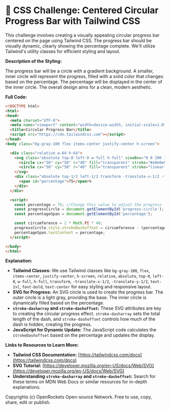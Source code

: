 # 🐞 CSS Challenge:  Centered Circular Progress Bar with Tailwind CSS


This challenge involves creating a visually appealing circular progress bar centered on the page using Tailwind CSS.  The progress bar should be visually dynamic, clearly showing the percentage complete.  We'll utilize Tailwind's utility classes for efficient styling and layout.


**Description of the Styling:**

The progress bar will be a circle with a gradient background.  A smaller, inner circle will represent the progress, filled with a solid color that changes based on the percentage. The percentage will be displayed in the center of the inner circle. The overall design aims for a clean, modern aesthetic.


**Full Code:**

```html
<!DOCTYPE html>
<html>
<head>
  <meta charset="UTF-8">
  <meta name="viewport" content="width=device-width, initial-scale=1.0">
  <title>Circular Progress Bar</title>
  <script src="https://cdn.tailwindcss.com"></script>
</head>
<body class="bg-gray-100 flex items-center justify-center h-screen">

  <div class="relative w-64 h-64">
    <svg class="absolute top-0 left-0 w-full h-full" viewBox="0 0 100 100">
      <circle cx="50" cy="50" r="40" fill="transparent" stroke="#e0e0e0" stroke-width="10" />
      <circle cx="50" cy="50" r="40" fill="transparent" stroke="linear-gradient(to right, #007bff, #00c853)" stroke-width="10" stroke-dasharray="251.327" stroke-dashoffset="0" id="progress-circle"/>
    </svg>
    <div class="absolute top-1/2 left-1/2 transform -translate-x-1/2 -translate-y-1/2 text-2xl font-bold text-center">
      <span id="percentage">75</span>%
    </div>
  </div>

  <script>
    const percentage = 75; //Change this value to adjust the progress
    const progressCircle = document.getElementById('progress-circle');
    const percentageSpan = document.getElementById('percentage');

    const circumference = 2 * Math.PI * 40;
    progressCircle.style.strokeDashoffset = circumference - (percentage / 100) * circumference;
    percentageSpan.textContent = percentage;
  </script>

</body>
</html>
```


**Explanation:**

* **Tailwind Classes:**  We use Tailwind classes like `bg-gray-100`, `flex`, `items-center`, `justify-center`, `h-screen`, `relative`, `absolute`, `top-0`, `left-0`, `w-full`, `h-full`, `transform`, `-translate-x-1/2`, `-translate-y-1/2`, `text-2xl`, `font-bold`, `text-center` for easy styling and responsive layout.
* **SVG for Progress:** An SVG circle is used to create the progress bar. The outer circle is a light gray, providing the base. The inner circle is dynamically filled based on the percentage.
* **`stroke-dasharray` and `stroke-dashoffset`:** These SVG attributes are key to creating the circular progress effect.  `stroke-dasharray` sets the total length of the dash, and `stroke-dashoffset` controls how much of the dash is hidden, creating the progress.
* **JavaScript for Dynamic Update:** The JavaScript code calculates the `strokeDashoffset` based on the percentage and updates the display.


**Links to Resources to Learn More:**

* **Tailwind CSS Documentation:** [https://tailwindcss.com/docs](https://tailwindcss.com/docs)
* **SVG Tutorial:** [https://developer.mozilla.org/en-US/docs/Web/SVG](https://developer.mozilla.org/en-US/docs/Web/SVG)
* **Understanding `stroke-dasharray` and `stroke-dashoffset`:**  Search for these terms on MDN Web Docs or similar resources for in-depth explanations.


Copyrights (c) OpenRockets Open-source Network. Free to use, copy, share, edit or publish.

